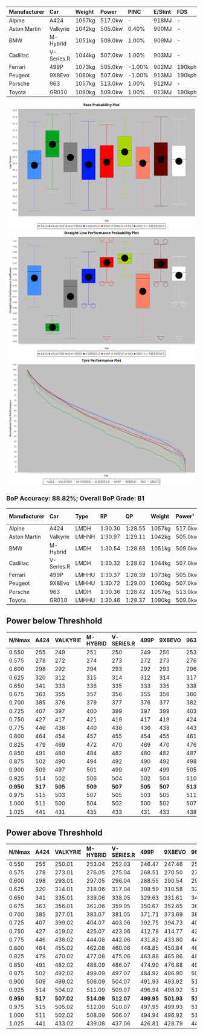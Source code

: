 | Manufacturer | Car        | Weight | Power   | PINC    | E/Stint | FDS     |
|:-|:-|:-|:-|:-|:-|:-|
| Alpine       | A424       | 1057kg | 517.0kw |    -    | 918MJ   |    -    |
| Aston Martin | Valkyrie   | 1042kg | 505.0kw | 0.40%   | 900MJ   |    -    |
| BMW          | M-Hybrid   | 1051kg | 509.0kw | 1.00%   | 909MJ   |    -    |
| Cadillac     | V-Series.R | 1044kg | 507.0kw | 1.00%   | 903MJ   |    -    |
| Ferrari      | 499P       | 1073kg | 505.0kw | -1.00%  | 902MJ   | 190kph  |
| Peugeot      | 9X8Evo     | 1060kg | 507.0kw | -1.00%  | 913MJ   | 190kph  |
| Porsche      | 963        | 1057kg | 513.0kw | 1.00%   | 912MJ   |    -    |
| Toyota       | GR010      | 1090kg | 509.0kw | 1.00%   | 913MJ   | 190kph  |

![PACECHART](./IMG/ACOMETHOD.png)
![STRAIGHTLINEPERFORMANCECHART](./IMG/ACOMETHOD_sp.png)
![TYREPERFORMANCECHART](./IMG/ACOMETHOD_tw.png)

### BoP Accuracy: 88.82%; Overall BoP Grade: B1
| Manufacturer | Car        | Type  | RP      | QP      | Weight | Power¹  | Threshhold | PINC    | Power²   | E/Stint | AVG Vmax  | FDS     | RDLC | L/Stint | BOP-Grade | Model Accuracy | Model Points | Match%  | SimDiff |
|:-|:-|:-|:-|:-|:-|:-|:-|:-|:-|:-|:-|:-|:-|:-|:-|:-|:-|:-|:-|
| Alpine       | A424       | LMDH  | 1:30.30 | 1:28.55 | 1057kg | 517.0kw | 210.0kph   |    -    | 517.00kw |  918MJ  | 313.91kph |    -    | 1.01 | 40      | -A2       | 99.58%         | 1429         | 91.18%  | +0.15   |
| Aston Martin | Valkyrie   | LMHNH | 1:30.97 | 1:29.11 | 1042kg | 505.0kw | 210.0kph   | 0.40%   | 507.00kw |  900MJ  | 298.49kph |    -    | 1.05 | 40      | +E1       | 100.00%        | 247          | 55.13%  | #       |
| BMW          | M-Hybrid   | LMDH  | 1:30.54 | 1:28.68 | 1051kg | 509.0kw | 210.0kph   | 1.00%   | 514.10kw |  909MJ  | 308.24kph |    -    | 1.02 | 40      | ~A1       | 99.97%         | 2912         | 100.00% | +0.13   |
| Cadillac     | V-Series.R | LMDH  | 1:30.32 | 1:28.62 | 1044kg | 507.0kw | 210.0kph   | 1.00%   | 512.10kw |  903MJ  | 312.51kph |    -    | 1.02 | 40      | -A2       | 99.49%         | 5225         | 92.95%  | +0.20   |
| Ferrari      | 499P       | LMHHU | 1:30.37 | 1:28.39 | 1073kg | 505.0kw | 210.0kph   | -1.00%  | 500.00kw |  902MJ  | 314.67kph | 190kph  | 1.02 | 40      | -A2       | 100.00%        | 5378         | 90.86%  | +0.77   |
| Peugeot      | 9X8Evo     | LMHHU | 1:30.72 | 1:29.00 | 1060kg | 507.0kw | 210.0kph   | -1.00%  | 501.90kw |  913MJ  | 317.73kph | 190kph  | 0.99 | 40      | +B1       | 100.00%        | 1459         | 87.68%  | +0.47   |
| Porsche      | 963        | LMDH  | 1:30.36 | 1:28.42 | 1057kg | 513.0kw | 210.0kph   | 1.00%   | 518.10kw |  912MJ  | 309.90kph |    -    | 1.02 | 40      | -A2       | 99.92%         | 14207        | 92.73%  | +0.16   |
| Toyota       | GR010      | LMHHU | 1:30.46 | 1:28.37 | 1090kg | 509.0kw | 210.0kph   | 1.00%   | 514.10kw |  913MJ  | 313.82kph | 190kph  | 1.01 | 40      | ~A1       | 99.86%         | 4280         | 100.00% | +0.22   |

## Power below Threshhold
| N/Nmax    | A424    | VALKYRIE | M-HYBRID | V-SERIES.R | 499P    | 9X8EVO  | 963     | GR010   |
|:-|:-|:-|:-|:-|:-|:-|:-|:-|
|  0.550    |  255    |  249     |  251     |  250       |  249    |  250    |  253    |  251    |
|  0.575    |  278    |  272     |  274     |  273       |  272    |  273    |  276    |  274    |
|  0.600    |  298    |  292     |  294     |  293       |  292    |  293    |  296    |  294    |
|  0.625    |  320    |  312     |  315     |  314       |  312    |  314    |  317    |  315    |
|  0.650    |  341    |  333     |  336     |  335       |  333    |  335    |  338    |  336    |
|  0.675    |  363    |  355     |  357     |  356       |  355    |  356    |  360    |  357    |
|  0.700    |  385    |  376     |  379     |  377       |  376    |  377    |  382    |  379    |
|  0.725    |  407    |  397     |  400     |  399       |  397    |  399    |  403    |  400    |
|  0.750    |  427    |  417     |  421     |  419       |  417    |  419    |  424    |  421    |
|  0.775    |  446    |  436     |  440     |  438       |  436    |  438    |  443    |  440    |
|  0.800    |  464    |  454     |  457     |  455       |  454    |  455    |  461    |  457    |
|  0.825    |  479    |  469     |  472     |  470       |  469    |  470    |  476    |  472    |
|  0.850    |  491    |  480     |  484     |  482       |  480    |  482    |  487    |  484    |
|  0.875    |  502    |  490     |  494     |  492       |  490    |  492    |  498    |  494    |
|  0.900    |  509    |  497     |  501     |  499       |  497    |  499    |  505    |  501    |
|  0.925    |  514    |  502     |  506     |  504       |  502    |  504    |  510    |  506    |
| **0.950** | **517** | **505**  | **509**  | **507**    | **505** | **507** | **513** | **509** |
|  0.975    |  515    |  503     |  507     |  505       |  503    |  505    |  511    |  507    |
|  1.000    |  511    |  500     |  504     |  502       |  500    |  502    |  507    |  504    |
|  1.025    |  441    |  431     |  435     |  433       |  431    |  433    |  438    |  435    |

## Power above Threshhold
| N/Nmax    | A424    | VALKYRIE   | M-HYBRID   | V-SERIES.R | 499P       | 9X8EVO     | 963        | GR010      |
|:-|:-|:-|:-|:-|:-|:-|:-|:-|
|  0.550    |  255    |  250.01    |  253.04    |  252.03    |  246.47    |  247.46    |  255.06    |  253.04    |
|  0.575    |  278    |  273.01    |  276.05    |  275.04    |  268.51    |  270.50    |  278.07    |  276.05    |
|  0.600    |  298    |  293.01    |  297.05    |  296.04    |  288.55    |  290.54    |  299.08    |  297.05    |
|  0.625    |  320    |  314.01    |  318.06    |  317.04    |  308.59    |  310.58    |  321.08    |  318.06    |
|  0.650    |  341    |  335.01    |  339.06    |  338.05    |  329.63    |  331.61    |  342.09    |  339.06    |
|  0.675    |  363    |  356.01    |  361.06    |  359.05    |  350.67    |  352.65    |  364.09    |  361.06    |
|  0.700    |  385    |  377.01    |  383.07    |  381.05    |  371.71    |  373.69    |  386.10    |  383.07    |
|  0.725    |  407    |  399.02    |  404.07    |  403.06    |  392.75    |  394.73    |  407.10    |  404.07    |
|  0.750    |  427    |  419.02    |  425.07    |  423.06    |  412.78    |  414.77    |  428.11    |  425.07    |
|  0.775    |  446    |  438.02    |  444.08    |  442.06    |  431.82    |  433.80    |  447.11    |  444.08    |
|  0.800    |  464    |  455.02    |  462.08    |  460.06    |  448.85    |  450.84    |  465.12    |  462.08    |
|  0.825    |  479    |  470.02    |  477.08    |  475.06    |  463.88    |  465.86    |  480.12    |  477.08    |
|  0.850    |  491    |  482.02    |  488.09    |  486.07    |  474.90    |  476.88    |  492.12    |  488.09    |
|  0.875    |  502    |  492.02    |  499.09    |  497.07    |  484.92    |  486.90    |  503.13    |  499.09    |
|  0.900    |  509    |  499.02    |  506.09    |  504.07    |  491.93    |  493.92    |  510.13    |  506.09    |
|  0.925    |  514    |  504.02    |  511.09    |  509.07    |  496.94    |  498.92    |  515.13    |  511.09    |
| **0.950** | **517** | **507.02** | **514.09** | **512.07** | **499.95** | **501.93** | **518.13** | **514.09** |
|  0.975    |  515    |  505.02    |  512.09    |  510.07    |  497.95    |  499.93    |  516.13    |  512.09    |
|  1.000    |  511    |  502.02    |  508.09    |  506.07    |  494.94    |  496.92    |  512.13    |  508.09    |
|  1.025    |  441    |  433.02    |  439.08    |  437.06    |  426.81    |  428.79    |  442.11    |  439.08    |
